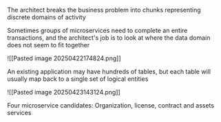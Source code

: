 The architect breaks the business problem into chunks representing discrete domains of activity

Sometimes groups of microservices need to complete an entire transactions, and the architect's job is to look at where the data domain does not seem to fit together

![[Pasted image 20250422174824.png]]

An existing application may have hundreds of tables, but each table will usually map back to a single set of logical entities

![[Pasted image 20250423143124.png]]

Four microservice candidates: Organization, license, contract and assets services